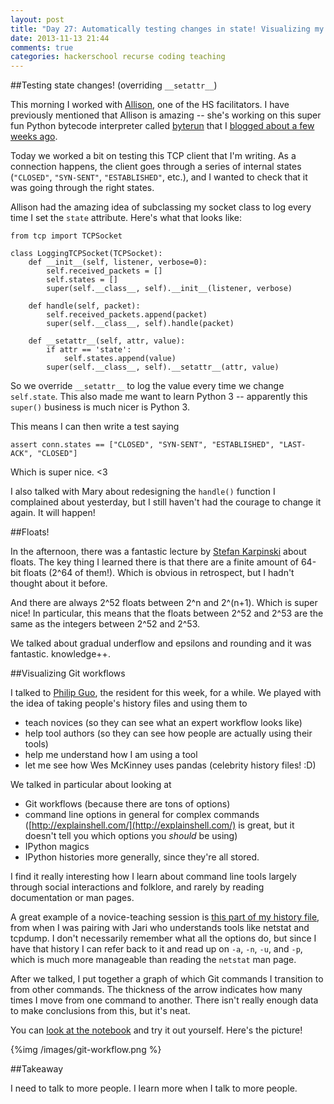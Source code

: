 ```yaml
---
layout: post
title: "Day 27: Automatically testing changes in state! Visualizing my Git workflow! Floats!"
date: 2013-11-13 21:44
comments: true
categories: hackerschool recurse coding teaching
---
```


##Testing state changes! (overriding `__setattr__`)

This morning I worked with [Allison](http://akaptur.github.io/), one of the HS
facilitators. I have previously mentioned that Allison is amazing -- she's
working on this super fun Python bytecode interpreter
called [byterun](https://github.com/nedbat/byterun) that 
I [blogged about a few weeks ago](http://jvns.ca/blog/2013/10/14/day-9-bytecode-is-made-of-bytes/).

Today we worked a bit on testing this TCP client that I'm writing. As a
connection happens, the client goes through a series of internal states
(`"CLOSED"`, `"SYN-SENT"`, `"ESTABLISHED"`, etc.), and I wanted to check
that it was going through the right states.

Allison had the amazing idea of subclassing my socket class to log every
time I set the `state` attribute. Here's what that looks like:

~~~
from tcp import TCPSocket

class LoggingTCPSocket(TCPSocket):
    def __init__(self, listener, verbose=0):
        self.received_packets = []
        self.states = []
        super(self.__class__, self).__init__(listener, verbose)

    def handle(self, packet):
        self.received_packets.append(packet)
        super(self.__class__, self).handle(packet)

    def __setattr__(self, attr, value):
        if attr == 'state':
            self.states.append(value)
        super(self.__class__, self).__setattr__(attr, value)
~~~

So we override `__setattr__` to log the value every time we change
`self.state`. This also made me want to learn Python 3 -- apparently this
`super()` business is much nicer is Python 3.


This means I can then write a test saying

~~~
assert conn.states == ["CLOSED", "SYN-SENT", "ESTABLISHED", "LAST-ACK", "CLOSED"]
~~~

Which is super nice. <3

I also talked with Mary about redesigning the `handle()` function I complained
about yesterday, but I still haven't had the courage to change it again. It
will happen!

##Floats!

In the afternoon, there was a fantastic lecture by [Stefan Karpinski](http://karpinski.org/) about 
floats. The key thing I learned there is that there are a finite amount of
64-bit floats (2^64 of them!). Which is obvious in retrospect, but I hadn't
thought about it before.

And there are always 2^52 floats between 2^n and 2^(n+1). Which is super nice!
In particular, this means that the floats between 2^52 and 2^53 are the same as
the integers between 2^52 and 2^53.

We talked about gradual underflow and epsilons and rounding and it was
fantastic. knowledge++.


##Visualizing Git workflows

I talked to [Philip Guo](http://pgbovine.net/), the resident for this week, for
a while. We played with the idea of taking people's history files and using them 
to

* teach novices (so they can see what an expert workflow looks like)
* help tool authors (so they can see how people are actually using their tools)
* help me understand how I am using a tool
* let me see how Wes McKinney uses pandas (celebrity history files! :D)

We talked in particular about looking at 

* Git workflows (because there are tons of options)
* command line options in general for complex commands ([http://explainshell.com/](http://explainshell.com/) is great, but it doesn't tell you which options you *should* be using)
* IPython magics
* IPython histories more generally, since they're all stored.

I find it really interesting how I learn about command line tools largely
through social interactions and folklore, and rarely by reading documentation
or man pages.

A great example of a novice-teaching session 
is [this part of my history file](https://gist.github.com/jvns/7460709), from
when I was pairing with Jari who understands tools like netstat and tcpdump. I
don't necessarily remember what all the options do, but since I have that
history I can refer back to it and read up on `-a`, `-n`, `-u`, and `-p`, which
is much more manageable than reading the `netstat` man page.

After we talked, I put together a graph of which Git commands I transition to
from other commands. The thickness of the arrow indicates how many times I move
from one command to another. There isn't really enough data to make conclusions
from this, but it's neat.

You can [look at the notebook](http://nbviewer.ipython.org/7460616) and try it
out yourself. Here's the picture!

{%img /images/git-workflow.png %}


##Takeaway

I need to talk to more people. I learn more when I talk to more people.
